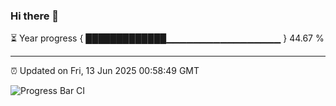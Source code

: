 ### Hi there 👋

⏳ Year progress { █████████████▁▁▁▁▁▁▁▁▁▁▁▁▁▁▁▁▁ } 44.67 %

---

⏰ Updated on Fri, 13 Jun 2025 00:58:49 GMT

![Progress Bar CI](https://github.com/Shyam-Makwana/GitHub-Actions-Demo/workflows/Progress%20Bar%20CI/badge.svg)
